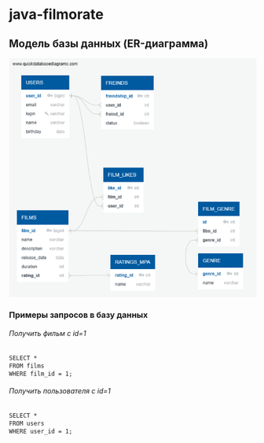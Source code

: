 # java-filmorate

## Модель базы данных (ER-диаграмма)
![Модель базы данных](DBD-Filmorate.png)

### Примеры запросов в базу данных

###### Получить фильм с id=1

    SELECT *
    FROM films
    WHERE film_id = 1;

###### Получить пользователя с id=1

    SELECT *
    FROM users
    WHERE user_id = 1;



